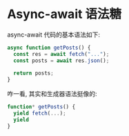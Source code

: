 # Async-await 语法糖

async-await 代码的基本语法如下:

```javascript
async function getPosts() {
  const res = await fetch("...");
  const posts = await res.json();
  
  return posts;
}
```

咋一看, 其实和生成器语法挺像的:

```javascript
function* getPosts() {
  yield fetch(...);
  yield 
}
```

